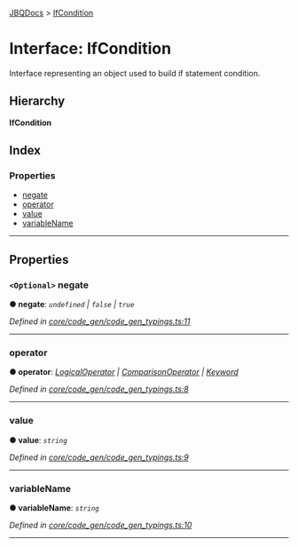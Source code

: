 [JBQDocs](../README.md) > [IfCondition](../interfaces/ifcondition.md)

# Interface: IfCondition

Interface representing an object used to build if statement condition.

## Hierarchy

**IfCondition**

## Index

### Properties

* [negate](ifcondition.md#negate)
* [operator](ifcondition.md#operator)
* [value](ifcondition.md#value)
* [variableName](ifcondition.md#variablename)

---

## Properties

<a id="negate"></a>

### `<Optional>` negate

**● negate**: *`undefined` \| `false` \| `true`*

*Defined in [core/code_gen/code_gen_typings.ts:11](https://github.com/krnik/vjs-validator/blob/557f235/src/core/code_gen/code_gen_typings.ts#L11)*

___
<a id="operator"></a>

###  operator

**● operator**: *[LogicalOperator](../enums/logicaloperator.md) \| [ComparisonOperator](../enums/comparisonoperator.md) \| [Keyword](../enums/keyword.md)*

*Defined in [core/code_gen/code_gen_typings.ts:8](https://github.com/krnik/vjs-validator/blob/557f235/src/core/code_gen/code_gen_typings.ts#L8)*

___
<a id="value"></a>

###  value

**● value**: *`string`*

*Defined in [core/code_gen/code_gen_typings.ts:9](https://github.com/krnik/vjs-validator/blob/557f235/src/core/code_gen/code_gen_typings.ts#L9)*

___
<a id="variablename"></a>

###  variableName

**● variableName**: *`string`*

*Defined in [core/code_gen/code_gen_typings.ts:10](https://github.com/krnik/vjs-validator/blob/557f235/src/core/code_gen/code_gen_typings.ts#L10)*

___

